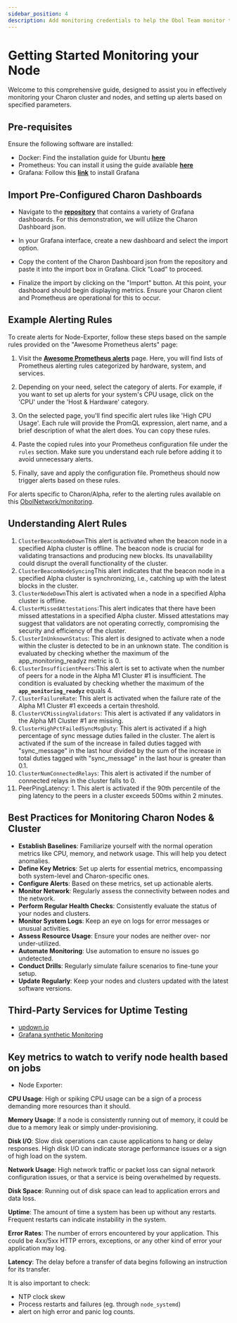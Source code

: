 ```yaml
---
sidebar_position: 4
description: Add monitoring credentials to help the Obol Team monitor the health of your cluster
---
```

# Getting Started Monitoring your Node

Welcome to this comprehensive guide, designed to assist you in effectively monitoring your Charon cluster and nodes, and setting up alerts based on specified parameters.

## Pre-requisites

Ensure the following software are installed:

- Docker: Find the installation guide for Ubuntu **[here](https://docs.docker.com/engine/install/ubuntu/)**
- Prometheus: You can install it using the guide available **[here](https://prometheus.io/docs/prometheus/latest/installation/)**
- Grafana: Follow this **[link](https://grafana.com/docs/grafana/latest/setup-grafana/installation/)** to install Grafana

## Import Pre-Configured Charon Dashboards

- Navigate to the **[repository](https://github.com/ObolNetwork/monitoring/tree/main/dashboards)** that contains a variety of Grafana dashboards. For this demonstration, we will utilize the Charon Dashboard json.

- In your Grafana interface, create a new dashboard and select the import option.

- Copy the content of the Charon Dashboard json from the repository and paste it into the import box in Grafana. Click "Load" to proceed.

- Finalize the import by clicking on the "Import" button. At this point, your dashboard should begin displaying metrics. Ensure your Charon client and Prometheus are operational for this to occur.

## Example Alerting Rules

To create alerts for Node-Exporter, follow these steps based on the sample rules provided on the "Awesome Prometheus alerts" page:

1. Visit the **[Awesome Prometheus alerts](https://samber.github.io/awesome-prometheus-alerts/rules.html#host-and-hardware)** page. Here, you will find lists of Prometheus alerting rules categorized by hardware, system, and services.
   
2. Depending on your need, select the category of alerts. For example, if you want to set up alerts for your system's CPU usage, click on the 'CPU' under the 'Host & Hardware' category.
   
3. On the selected page, you'll find specific alert rules like 'High CPU Usage'. Each rule will provide the PromQL expression, alert name, and a brief description of what the alert does. You can copy these rules.
   
4. Paste the copied rules into your Prometheus configuration file under the `rules` section. Make sure you understand each rule before adding it to avoid unnecessary alerts.
   
5. Finally, save and apply the configuration file. Prometheus should now trigger alerts based on these rules.


For alerts specific to Charon/Alpha, refer to the alerting rules available on this [ObolNetwork/monitoring](https://github.com/ObolNetwork/monitoring/tree/main/alerting-rules).

## Understanding Alert Rules

1. `ClusterBeaconNodeDown`This alert is activated when the beacon node in a specified Alpha cluster is offline. The beacon node is crucial for validating transactions and producing new blocks. Its unavailability could disrupt the overall functionality of the cluster.
2. `ClusterBeaconNodeSyncing`This alert indicates that the beacon node in a specified Alpha cluster is synchronizing, i.e., catching up with the latest blocks in the cluster.
3. `ClusterNodeDown`This alert is activated when a node in a specified Alpha cluster is offline.
4. `ClusterMissedAttestations`:This alert indicates that there have been missed attestations in a specified Alpha cluster. Missed attestations may suggest that validators are not operating correctly, compromising the security and efficiency of the cluster.
5. `ClusterInUnknownStatus`: This alert is designed to activate when a node within the cluster is detected to be in an unknown state. The condition is evaluated by checking whether the maximum of the app_monitoring_readyz metric is 0.
6. `ClusterInsufficientPeers`:This alert is set to activate when the number of peers for a node in the Alpha M1 Cluster #1 is insufficient. The condition is evaluated by checking whether the maximum of the **`app_monitoring_readyz`** equals 4.
7. `ClusterFailureRate`: This alert is activated when the failure rate of the Alpha M1 Cluster #1 exceeds a certain threshold.
8. `ClusterVCMissingValidators`: This alert is activated if any validators in the Alpha M1 Cluster #1 are missing.
9. `ClusterHighPctFailedSyncMsgDuty`: This alert is activated if a high percentage of sync message duties failed in the cluster. The alert is activated if the sum of the increase in failed duties tagged with "sync_message" in the last hour divided by the sum of the increase in total duties tagged with "sync_message" in the last hour is greater than 0.1.
10. `ClusterNumConnectedRelays`: This alert is activated if the number of connected relays in the cluster falls to 0.
11. PeerPingLatency: 1. This alert is activated if the 90th percentile of the ping latency to the peers in a cluster exceeds 500ms within 2 minutes.

## Best Practices for Monitoring Charon Nodes & Cluster

- **Establish Baselines**: Familiarize yourself with the normal operation metrics like CPU, memory, and network usage. This will help you detect anomalies.
- **Define Key Metrics**: Set up alerts for essential metrics, encompassing both system-level and Charon-specific ones.
- **Configure Alerts**: Based on these metrics, set up actionable alerts.
- **Monitor Network**: Regularly assess the connectivity between nodes and the network.
- **Perform Regular Health Checks**: Consistently evaluate the status of your nodes and clusters.
- **Monitor System Logs**: Keep an eye on logs for error messages or unusual activities.
- **Assess Resource Usage**: Ensure your nodes are neither over- nor under-utilized.
- **Automate Monitoring**: Use automation to ensure no issues go undetected.
- **Conduct Drills**: Regularly simulate failure scenarios to fine-tune your setup.
- **Update Regularly**: Keep your nodes and clusters updated with the latest software versions.

## Third-Party Services for Uptime Testing

- [updown.io](https://updown.io/)
- [Grafana synthetic Monitoring](https://grafana.com/grafana/plugins/grafana-synthetic-monitoring-app/)

## Key metrics to watch to verify node health based on jobs

- Node Exporter:

**CPU Usage**: High or spiking CPU usage can be a sign of a process demanding more resources than it should.

**Memory Usage**: If a node is consistently running out of memory, it could be due to a memory leak or simply under-provisioning.

**Disk I/O**: Slow disk operations can cause applications to hang or delay responses. High disk I/O can indicate storage performance issues or a sign of high load on the system.

**Network Usage**: High network traffic or packet loss can signal network configuration issues, or that a service is being overwhelmed by requests.

**Disk Space**: Running out of disk space can lead to application errors and data loss.

**Uptime**: The amount of time a system has been up without any restarts. Frequent restarts can indicate instability in the system.

**Error Rates**: The number of errors encountered by your application. This could be 4xx/5xx HTTP errors, exceptions, or any other kind of error your application may log.

**Latency**: The delay before a transfer of data begins following an instruction for its transfer.

It is also important to check:

- NTP clock skew
- Process restarts and failures (eg. through `node_systemd`)
- alert on high error and panic log counts.